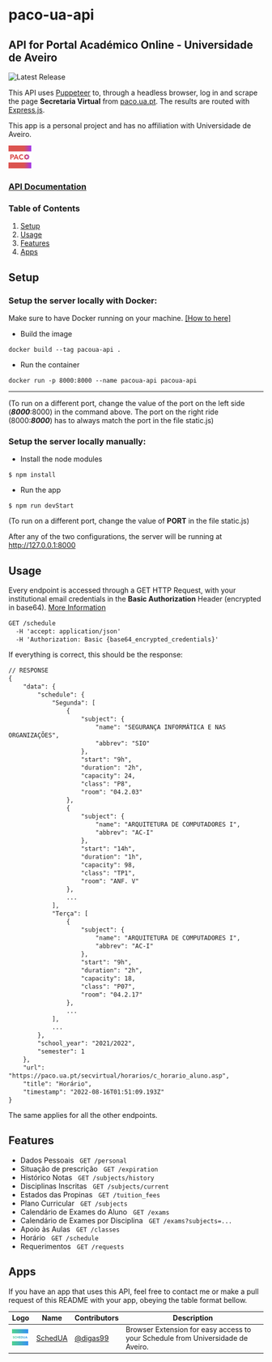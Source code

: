 # paco-ua-api

## API for Portal Académico Online - Universidade de Aveiro

![Latest Release](https://img.shields.io/github/v/release/digas99/paco-ua-api?label=Latest%20Version)

This API uses [Puppeteer](https://pptr.dev/) to, through a headless browser, log in and scrape the page **Secretaria Virtual** from [paco.ua.pt](https://paco.ua.pt). The results are routed with [Express.js](https://expressjs.com/).

This app is a personal project and has no affiliation with Universidade de Aveiro.

![logo](/public/paco-api-logo-45.png)

### [API Documentation](docs/README.md)

### Table of Contents

1. [Setup](#setup)
1. [Usage](#usage)
1. [Features](#features)
1. [Apps](#apps)

## Setup

### Setup the server locally with Docker:

Make sure to have Docker running on your machine. [[How to here]](https://www.digitalocean.com/community/tutorials/how-to-install-and-use-docker-on-ubuntu-18-04)

- Build the image

```
docker build --tag pacoua-api .
```

- Run the container

```
docker run -p 8000:8000 --name pacoua-api pacoua-api
```

---

(To run on a different port, change the value of the port on the left side (***8000***:8000) in the command above. The port on the right ride (8000:***8000***) has to always match the port in the file static.js)

### Setup the server locally manually:

- Install the node modules

```
$ npm install
```

- Run the app

```
$ npm run devStart
```

(To run on a different port, change the value of **PORT** in the file static.js)

After any of the two configurations, the server will be running at http://127.0.0.1:8000

## Usage

Every endpoint is accessed through a GET HTTP Request, with your institutional email credentials in the **Basic Authorization** Header (encrypted in base64). [More Information](https://en.wikipedia.org/wiki/Basic_access_authentication#:~:text=password%20(see%20below).-,Client%20side,-%5Bedit%5D)

```shell
GET /schedule
  -H 'accept: application/json'
  -H 'Authorization: Basic {base64_encrypted_credentials}'
```

If everything is correct, this should be the response:

```json5
// RESPONSE
{
    "data": {
        "schedule": {
            "Segunda": [
                {
                    "subject": {
                        "name": "SEGURANÇA INFORMÁTICA E NAS ORGANIZAÇÕES",
                        "abbrev": "SIO"
                    },
                    "start": "9h",
                    "duration": "2h",
                    "capacity": 24,
                    "class": "P8",
                    "room": "04.2.03"
                },
                {
                    "subject": {
                        "name": "ARQUITETURA DE COMPUTADORES I",
                        "abbrev": "AC-I"
                    },
                    "start": "14h",
                    "duration": "1h",
                    "capacity": 98,
                    "class": "TP1",
                    "room": "ANF. V"
                },
                ...
            ],
            "Terça": [
                {
                    "subject": {
                        "name": "ARQUITETURA DE COMPUTADORES I",
                        "abbrev": "AC-I"
                    },
                    "start": "9h",
                    "duration": "2h",
                    "capacity": 18,
                    "class": "P07",
                    "room": "04.2.17"
                },
                ...
            ],
            ...
        },
        "school_year": "2021/2022",
        "semester": 1
    },
    "url": "https://paco.ua.pt/secvirtual/horarios/c_horario_aluno.asp",
    "title": "Horário",
    "timestamp": "2022-08-16T01:51:09.193Z"
}
```

The same applies for all the other endpoints.

## Features

- Dados Pessoais &nbsp;&nbsp;`GET /personal`
- Situação de prescrição &nbsp;&nbsp;`GET /expiration`
- Histórico Notas &nbsp;&nbsp;`GET /subjects/history`
- Disciplinas Inscritas &nbsp;&nbsp;`GET /subjects/current`
- Estados das Propinas &nbsp;&nbsp;`GET /tuition_fees`
- Plano Curricular &nbsp;&nbsp;`GET /subjects`
- Calendário de Exames do Aluno &nbsp;&nbsp;`GET /exams`
- Calendário de Exames por Disciplina &nbsp;&nbsp;`GET /exams?subjects=...`
- Apoio às Aulas &nbsp;&nbsp;`GET /classes`
- Horário &nbsp;&nbsp;`GET /schedule`
- Requerimentos &nbsp;&nbsp;```GET /requests```

## Apps

If you have an app that uses this API, feel free to contact me or make a pull request of this README with your app, obeying the table format bellow.

| Logo | Name | Contributors | Description |
| ----- | ----- | ----- | ----- |
| <img width="32px" src="https://github.com/digas99/schedule-ua/blob/main/images/logo_32x32.png"></img> | [SchedUA](https://github.com/digas99/schedule-ua) | [@digas99](https://github.com/digas99) | Browser Extension for easy access to your Schedule from Universidade de Aveiro. |